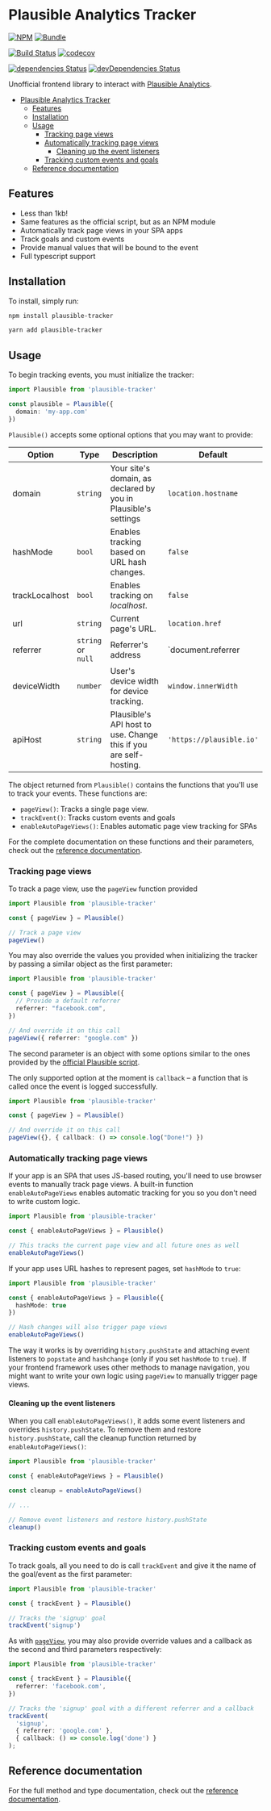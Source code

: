 # Plausible Analytics Tracker

[![NPM](https://flat.badgen.net/npm/v/plausible-tracker)](https://www.npmjs.com/package/plausible-tracker)  [![Bundle](https://flat.badgen.net/bundlephobia/minzip/plausible-tracker)](https://bundlephobia.com/result?p=plausible-tracker@latest)

[![Build Status](https://travis-ci.com/Maronato/plausible-tracker.svg?branch=master)](https://travis-ci.com/Maronato/plausible-tracker) [![codecov](https://codecov.io/gh/Maronato/plausible-tracker/branch/master/graph/badge.svg)](https://codecov.io/gh/Maronato/plausible-tracker)


[![dependencies Status](https://david-dm.org/maronato/plausible-tracker/status.svg)](https://david-dm.org/maronato/plausible-tracker) [![devDependencies Status](https://david-dm.org/maronato/plausible-tracker/dev-status.svg)](https://david-dm.org/maronato/plausible-tracker?type=dev)

Unofficial frontend library to interact with [Plausible Analytics](https://plausible.io/).

- [Plausible Analytics Tracker](#plausible-analytics-tracker)
  - [Features](#features)
  - [Installation](#installation)
  - [Usage](#usage)
    - [Tracking page views](#tracking-page-views)
    - [Automatically tracking page views](#automatically-tracking-page-views)
      - [Cleaning up the event listeners](#cleaning-up-the-event-listeners)
    - [Tracking custom events and goals](#tracking-custom-events-and-goals)
  - [Reference documentation](#reference-documentation)

## Features
- Less than 1kb!
- Same features as the official script, but as an NPM module
- Automatically track page views in your SPA apps
- Track goals and custom events
- Provide manual values that will be bound to the event
- Full typescript support

## Installation

To install, simply run:

```bash
npm install plausible-tracker

yarn add plausible-tracker
```

## Usage

To begin tracking events, you must initialize the tracker:

```ts
import Plausible from 'plausible-tracker'

const plausible = Plausible({
  domain: 'my-app.com'
})
```

`Plausible()` accepts some optional options that you may want to provide:

| Option         | Type               | Description                                                       | Default                     |
| -------------- | ------------------ | ----------------------------------------------------------------- | --------------------------- |
| domain         | `string`           | Your site's domain, as declared by you in Plausible's settings    | `location.hostname`         |
| hashMode       | `bool`             | Enables tracking based on URL hash changes.                       | `false`                     |
| trackLocalhost | `bool`             | Enables tracking on *localhost*.                                  | `false`                     |
| url            | `string`           | Current page's URL.                                               | `location.href`             |
| referrer       | `string` or `null` | Referrer's address                                                | `document.referrer || null` |
| deviceWidth    | `number`           | User's device width for device tracking.                          | `window.innerWidth`         |
| apiHost        | `string`           | Plausible's API host to use. Change this if you are self-hosting. | `'https://plausible.io'`    |

The object returned from `Plausible()` contains the functions that you'll use to track your events. These functions are:

- `pageView()`: Tracks a single page view.
- `trackEvent()`: Tracks custom events and goals
- `enableAutoPageViews()`: Enables automatic page view tracking for SPAs

For the complete documentation on these functions and their parameters, check out the [reference documentation](https://maronato.github.io/plausible-tracker/).

### Tracking page views

To track a page view, use the `pageView` function provided

```ts
import Plausible from 'plausible-tracker'

const { pageView } = Plausible()

// Track a page view
pageView()
```

You may also override the values you provided when initializing the tracker by passing a similar object as the first parameter:

```ts
import Plausible from 'plausible-tracker'

const { pageView } = Plausible({
  // Provide a default referrer
  referrer: "facebook.com",
})

// And override it on this call
pageView({ referrer: "google.com" })
```

The second parameter is an object with some options similar to the ones provided by the [official Plausible script](https://docs.plausible.io/custom-event-goals). 

The only supported option at the moment is `callback` – a function that is called once the event is logged successfully.

```ts
import Plausible from 'plausible-tracker'

const { pageView } = Plausible()

// And override it on this call
pageView({}, { callback: () => console.log("Done!") })
```

### Automatically tracking page views

If your app is an SPA that uses JS-based routing, you'll need to use browser events to manually track page views. A built-in function `enableAutoPageViews` enables automatic tracking for you so you don't need to write custom logic.

```ts
import Plausible from 'plausible-tracker'

const { enableAutoPageViews } = Plausible()

// This tracks the current page view and all future ones as well
enableAutoPageViews()
```

If your app uses URL hashes to represent pages, set `hashMode` to `true`:

```ts
import Plausible from 'plausible-tracker'

const { enableAutoPageViews } = Plausible({
  hashMode: true
})

// Hash changes will also trigger page views
enableAutoPageViews()
```

The way it works is by overriding `history.pushState` and attaching event listeners to `popstate` and `hashchange` (only if you set `hashMode` to `true`). If your frontend framework uses other methods to manage navigation, you might want to write your own logic using `pageView` to manually trigger page views.

#### Cleaning up the event listeners

When you call `enableAutoPageViews()`, it adds some event listeners and overrides `history.pushState`. To remove them and restore `history.pushState`, call the cleanup function returned by `enableAutoPageViews()`:

```ts
import Plausible from 'plausible-tracker'

const { enableAutoPageViews } = Plausible()

const cleanup = enableAutoPageViews()

// ...

// Remove event listeners and restore history.pushState
cleanup()
```

### Tracking custom events and goals

To track goals, all you need to do is call `trackEvent` and give it the name of the goal/event as the first parameter:

```ts
import Plausible from 'plausible-tracker'

const { trackEvent } = Plausible()

// Tracks the 'signup' goal
trackEvent('signup')
```

As with [`pageView`](#tracking-page-views), you may also provide override values and a callback as the second and third parameters respectively:

```ts
import Plausible from 'plausible-tracker'

const { trackEvent } = Plausible({
  referrer: 'facebook.com',
})

// Tracks the 'signup' goal with a different referrer and a callback
trackEvent(
  'signup',
  { referrer: 'google.com' },
  { callback: () => console.log('done') }
);
```

## Reference documentation
For the full method and type documentation, check out the [reference documentation](https://maronato.github.io/plausible-tracker).
